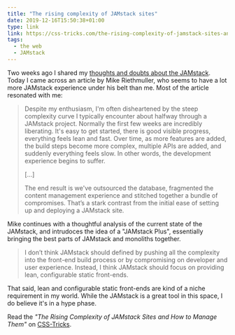 ```yaml
---
title: "The rising complexity of JAMstack sites"
date: 2019-12-16T15:50:38+01:00
type: link
link: https://css-tricks.com/the-rising-complexity-of-jamstack-sites-and-how-to-manage-them/
tags:
  - the web
  - JAMstack
---
```


Two weeks ago I shared my [thoughts and doubts about the JAMstack](https://sebastiandedeyne.com/thoughts-after-messing-around-with-the-jamstack/). Today I came across an article by Mike Riethmuller, who seems to have a lot more JAMstack experience under his belt than me. Most of the article resonated with me:

> Despite my enthusiasm, I'm often disheartened by the steep complexity curve I typically encounter about halfway through a JAMstack project. Normally the first few weeks are incredibly liberating. It's easy to get started, there is good visible progress, everything feels lean and fast. Over time, as more features are added, the build steps become more complex, multiple APIs are added, and suddenly everything feels slow. In other words, the development experience begins to suffer.
>
> […]
>
> The end result is we've outsourced the database, fragmented the content management experience and stitched together a bundle of compromises. That’s a stark contrast from the initial ease of setting up and deploying a JAMstack site.

Mike continues with a thoughtful analysis of the current state of the JAMstack, and intrudoces the idea of a "JAMstack Plus", essentially bringing the best parts of JAMstack and monoliths together.

> I don’t think JAMstack should defined by pushing all the complexity into the front-end build process or by compromising on developer and user experience. Instead, I think JAMstack should focus on providing lean, configurable static front-ends.

That said, lean and configurable static front-ends are kind of a niche requirement in my world. While the JAMstack is a great tool in this space, I do believe it's in a hype phase.

Read the *"The Rising Complexity of JAMstack Sites and How to Manage Them"* on [CSS-Tricks](https://css-tricks.com/the-rising-complexity-of-jamstack-sites-and-how-to-manage-them/).
